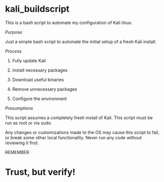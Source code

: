 # kali_buildscript

This is a bash script to automate my configuration of Kali linux.

*Purpose*

Just a simple bash script to automate the initial setup of a fresh Kali install.


*Process*

1)  Fully update Kali

2)  Install necessary packages

3)  Download useful binaries

4)  Remove unnecessary packages

5)  Configure the environment


*Presumptions*

This script assumes a completely fresh install of Kali.
This script must be run as root or via sudo.

Any changes or customizations made to the OS may cause this script to
fail, or break some other local functionality.  Never run any code
without reviewing it first.


REMEMBER
# Trust, but verify!
